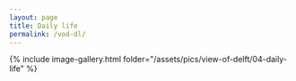 ```yaml
---
layout: page
title: Daily life
permalink: /vod-dl/
---
```


<!--create a image gallery by folder-->
{% include image-gallery.html folder="/assets/pics/view-of-delft/04-daily-life" %}

<!--script and css for lightbox to create a slide view of images-->
<script type="text/javascript" src="/js/lightbox.js"></script>
<link rel="stylesheet" href="/css/lightbox.css">